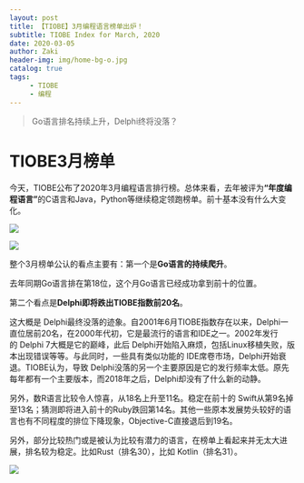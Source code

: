 ```yaml
---
layout: post
title: 【TIOBE】3月编程语言榜单出炉！
subtitle: TIOBE Index for March, 2020
date: 2020-03-05
author: Zaki
header-img: img/home-bg-o.jpg
catalog: true
tags:
     - TIOBE
     - 编程
---
```

>Go语言排名持续上升，Delphi终将没落？

# TIOBE3月榜单

今天，TIOBE公布了2020年3月编程语言排行榜。总体来看，去年被评为<strong>“年度编程语言”</strong>的C语言和Java，Python等继续稳定领跑榜单。前十基本没有什么大变化。


![](https://tva1.sinaimg.cn/large/00831rSTly1gcj5n6gef6j30xl0ee3zi.jpg)


![](https://tva1.sinaimg.cn/large/00831rSTly1gcj5o5wtgdj30xi0d3myb.jpg)


整个3月榜单公认的看点主要有：第一个是<strong>Go语言的持续爬升</strong>。


去年同期Go语言排在第18位，这个月Go语言已经成功拿到前十的位置。


第二个看点是<strong>Delphi即将跌出TIOBE指数前20名</strong>。


这大概是 Delphi最终没落的迹象。自2001年6月TIOBE指数存在以来，Delphi一直位居前20名，在2000年代初，它是最流行的语言和IDE之一。2002年发行的 Delphi 7大概是它的巅峰，此后 Delphi开始陷入麻烦，包括Linux移植失败，版本出现错误等等。与此同时，一些具有类似功能的 IDE席卷市场，Delphi开始衰退。TIOBE认为，导致 Delphi没落的另一个主要原因是它的发行频率太低。原先每年都有一个主要版本，而2018年之后，Delphi却没有了什么新的动静。

另外，数R语言比较令人惊喜，从18名上升至11名。稳定在前十的 Swift从第9名掉至13名；猜测即将进入前十的Ruby跌回第14名。其他一些原本发展势头较好的语言也有不同程度的排位下降现象，Objective-C直接退后到19名。

另外，部分比较热门或是被认为比较有潜力的语言，在榜单上看起来并无太大进展，排名较为稳定。比如Rust（排名30），比如 Kotlin（排名31）。


![](https://tva1.sinaimg.cn/large/00831rSTly1gcj5qf8eukj30p00antj6.jpg)
